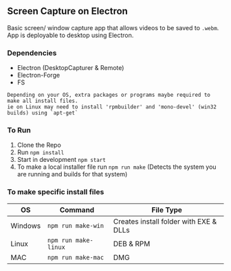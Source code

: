## Screen Capture on Electron

Basic screen/ window capture app that allows videos to be saved to `.webm`. <br/>
App is deployable to desktop using Electron.

### Dependencies

- Electron (DesktopCapturer & Remote)
- Electron-Forge
- FS

```
Depending on your OS, extra packages or programs maybe required to make all install files.
ie on Linux may need to install 'rpmbuilder' and 'mono-devel' (win32 builds) using `apt-get`
```

### To Run

1. Clone the Repo
2. Run `npm install`
3. Start in development `npm start`
4. To make a local installer file run `npm run make` (Detects the system you are running and builds for that system)

### To make specific install files

| OS      | Command              | File Type                              |
| ------- | -------------------- | -------------------------------------- |
| Windows | `npm run make-win`   | Creates install folder with EXE & DLLs |
| Linux   | `npm run make-linux` | DEB & RPM                              |
| MAC     | `npm run make-mac`   | DMG                                    |
